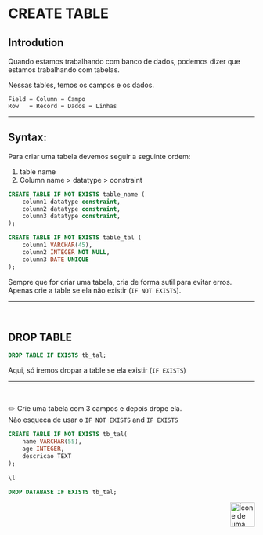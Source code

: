 # CREATE TABLE

## Introdution
Quando estamos trabalhando com banco de dados, podemos dizer que estamos trabalhando com tabelas.

Nessas tables, temos os campos e os dados.

    Field = Column = Campo 
    Row   = Record = Dados = Linhas



<hr>

## Syntax:
Para criar uma tabela devemos seguir a seguinte ordem:

1. table name
2.  Column name > datatype > constraint

```sql
CREATE TABLE IF NOT EXISTS table_name (
    column1 datatype constraint,
    column2 datatype constraint,
    column3 datatype constraint,
);
```


```sql
CREATE TABLE IF NOT EXISTS table_tal (
    column1 VARCHAR(45),
    column2 INTEGER NOT NULL,
    column3 DATE UNIQUE
);
```


Sempre que for criar uma tabela, cria de forma sutil para evitar erros. Apenas crie a table se ela não existir (`IF NOT EXISTS`).

<hr>
<br>


## DROP TABLE

```sql
DROP TABLE IF EXISTS tb_tal;
```
Aqui, só iremos dropar a table se ela existir (`IF EXISTS`)

<hr>
<br>


:pencil2:
Crie uma tabela com 3 campos e depois drope ela. <br> 
Não esqueca de usar o `IF NOT EXISTS` and `IF EXISTS`

```sql
CREATE TABLE IF NOT EXISTS tb_tal(
    name VARCHAR(55),
    age INTEGER,
    descricao TEXT
);

\l
```

```sql
DROP DATABASE IF EXISTS tb_tal;
```


<!-- Botão para o próximo resumo em ordem sequêncial -->
<a href="https://github.com/lGabrielDev/06.postgreSQL/blob/main/2.praticando/4.constraints.md">
    <img alt="Ícone de uma seta apontada para direita, representando um link para a próxima página" src="https://cdn-icons-png.flaticon.com/512/8875/8875266.png" width="50px" height="50px" align="right">
</a>